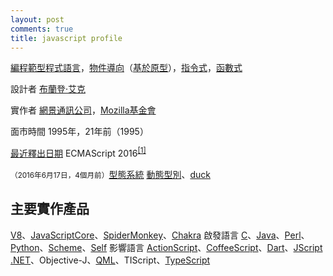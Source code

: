 ```yaml
---
layout: post
comments: true
title: javascript profile
---
```


[編程範型](https://www.wikiwand.com/zh-tw/%E7%BC%96%E7%A8%8B%E8%8C%83%E5%9E%8B)[程式語言](https://www.wikiwand.com/zh-tw/%E8%84%9A%E6%9C%AC%E8%AF%AD%E8%A8%80 "程式語言")，[物件導向](https://www.wikiwand.com/zh-tw/%E9%9D%A2%E5%90%91%E5%AF%B9%E8%B1%A1%E7%A8%8B%E5%BA%8F%E8%AE%BE%E8%AE%A1 "物件導向程式設計")（[基於原型](https://www.wikiwand.com/zh-tw/%E5%8E%9F%E5%9E%8B%E7%A8%8B%E5%BC%8F%E8%A8%AD%E8%A8%88 "原型程式設計")），[指令式](https://www.wikiwand.com/zh-tw/%E6%8C%87%E4%BB%A4%E5%BC%8F%E7%BC%96%E7%A8%8B)，[函數式](https://www.wikiwand.com/zh-tw/%E5%87%BD%E6%95%B8%E5%BC%8F%E7%B7%A8%E7%A8%8B)

設計者
[布蘭登·艾克](https://www.wikiwand.com/zh-tw/%E5%B8%83%E8%98%AD%E7%99%BB%C2%B7%E8%89%BE%E5%85%8B)

實作者
[網景通訊公司](https://www.wikiwand.com/zh-tw/%E7%BD%91%E6%99%AF%E9%80%9A%E8%AE%AF%E5%85%AC%E5%8F%B8 "網景通訊公司")，[Mozilla基金會](https://www.wikiwand.com/zh-tw/Mozilla%E5%9F%BA%E9%87%91%E4%BC%9A "Mozilla基金會")

面市時間
1995年，​21年前​（1995）

[最近釋出日期](https://www.wikiwand.com/zh-tw/Software_release_life_cycle)
ECMAScript 2016<sup id="cite_ref-1" class="reference">[[1]](https://www.wikiwand.com/zh-tw/JavaScript#citenote1)</sup>

<small>（2016年6月17日<span class="noprint">，​4個月前</span><span style="display:none">​（<span class="bday dtstart published updated">2016-06-17</span>）</span>）</small>[型態系統](https://www.wikiwand.com/zh-tw/%E9%A1%9E%E5%9E%8B%E7%B3%BB%E7%B5%B1 "類型系統")
[動態型別](https://www.wikiwand.com/zh-tw/%E5%8A%A8%E6%80%81%E7%B1%BB%E5%9E%8B)、[duck](https://www.wikiwand.com/zh-tw/Duck_typing "Duck typing")

主要實作產品
-------------------------------------------------------------------------------------------------------------------------------------------------------------------------------------------------------------------------------------------------------------------------------------------------------------------------------------------------------------------------------------------------------
[V8](https://www.wikiwand.com/zh-tw/V8_(JavaScript%E5%BC%95%E6%93%8E) "V8 (JavaScript引擎)")、[JavaScriptCore](https://www.wikiwand.com/zh-tw/JavaScriptCore "JavaScriptCore")、[SpiderMonkey](https://www.wikiwand.com/zh-tw/SpiderMonkey)、[Chakra](https://www.wikiwand.com/zh-tw/Chakra_(JScript%E5%BC%95%E6%93%8E) "Chakra (JScript引擎)")
啟發語言
[C](https://www.wikiwand.com/zh-tw/C_(programming_language) "C (programming language)")、[Java](https://www.wikiwand.com/zh-tw/Java_(programming_language) "Java (programming language)")、[Perl](https://www.wikiwand.com/zh-tw/Perl "Perl")、[Python](https://www.wikiwand.com/zh-tw/Python "Python")、[Scheme](https://www.wikiwand.com/zh-tw/Scheme)、[Self](https://www.wikiwand.com/zh-tw/Self "Self")
影響語言
[ActionScript](https://www.wikiwand.com/zh-tw/ActionScript)、[CoffeeScript](https://www.wikiwand.com/zh-tw/CoffeeScript)、[Dart](https://www.wikiwand.com/zh-tw/Dart)、[JScript .NET](https://www.wikiwand.com/zh-tw/JScript_.NET)、Objective-J、[QML](https://www.wikiwand.com/zh-tw/QML)、TIScript、[TypeScript](https://www.wikiwand.com/zh-tw/TypeScript)
